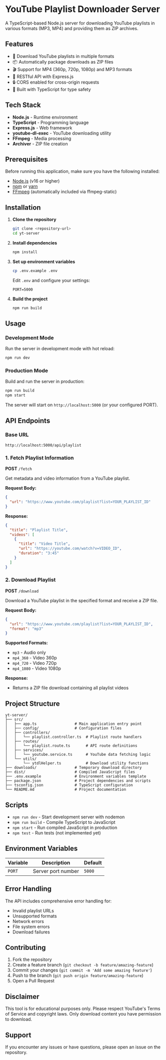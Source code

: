 # YouTube Playlist Downloader Server

A TypeScript-based Node.js server for downloading YouTube playlists in various formats (MP3, MP4) and providing them as ZIP archives.

## Features

- 🎵 Download YouTube playlists in multiple formats
- 📦 Automatically package downloads as ZIP files
- 🎬 Support for MP4 (360p, 720p, 1080p) and MP3 formats
- 🚀 RESTful API with Express.js
- 🔒 CORS enabled for cross-origin requests
- 📱 Built with TypeScript for type safety

## Tech Stack

- **Node.js** - Runtime environment
- **TypeScript** - Programming language
- **Express.js** - Web framework
- **youtube-dl-exec** - YouTube downloading utility
- **FFmpeg** - Media processing
- **Archiver** - ZIP file creation

## Prerequisites

Before running this application, make sure you have the following installed:

- [Node.js](https://nodejs.org/) (v16 or higher)
- [npm](https://www.npmjs.com/) or [yarn](https://yarnpkg.com/)
- [FFmpeg](https://ffmpeg.org/) (automatically included via ffmpeg-static)

## Installation

1. **Clone the repository**
   ```bash
   git clone <repository-url>
   cd yt-server
   ```

2. **Install dependencies**
   ```bash
   npm install
   ```

3. **Set up environment variables**
   ```bash
   cp .env.example .env
   ```
   
   Edit `.env` and configure your settings:
   ```env
   PORT=5000
   ```

4. **Build the project**
   ```bash
   npm run build
   ```

## Usage

### Development Mode

Run the server in development mode with hot reload:

```bash
npm run dev
```

### Production Mode

Build and run the server in production:

```bash
npm run build
npm start
```

The server will start on `http://localhost:5000` (or your configured PORT).

## API Endpoints

### Base URL
```
http://localhost:5000/api/playlist
```

### 1. Fetch Playlist Information

**POST** `/fetch`

Get metadata and video information from a YouTube playlist.

**Request Body:**
```json
{
  "url": "https://www.youtube.com/playlist?list=YOUR_PLAYLIST_ID"
}
```

**Response:**
```json
{
  "title": "Playlist Title",
  "videos": [
    {
      "title": "Video Title",
      "url": "https://youtube.com/watch?v=VIDEO_ID",
      "duration": "3:45"
    }
  ]
}
```

### 2. Download Playlist

**POST** `/download`

Download a YouTube playlist in the specified format and receive a ZIP file.

**Request Body:**
```json
{
  "url": "https://www.youtube.com/playlist?list=YOUR_PLAYLIST_ID",
  "format": "mp3"
}
```

**Supported Formats:**
- `mp3` - Audio only
- `mp4_360` - Video 360p
- `mp4_720` - Video 720p  
- `mp4_1080` - Video 1080p

**Response:**
- Returns a ZIP file download containing all playlist videos

## Project Structure

```
yt-server/
├── src/
│   ├── app.ts                 # Main application entry point
│   ├── config/                # Configuration files
│   ├── controllers/
│   │   └── playlist.controller.ts  # Playlist route handlers
│   ├── routes/
│   │   └── playlist.route.ts       # API route definitions
│   ├── services/
│   │   └── youtube.service.ts      # YouTube data fetching logic
│   └── utils/
│       └── ytdlHelper.ts           # Download utility functions
├── downloads/                 # Temporary download directory
├── dist/                      # Compiled JavaScript files
├── .env.example               # Environment variables template
├── package.json               # Project dependencies and scripts
├── tsconfig.json              # TypeScript configuration
└── README.md                  # Project documentation
```

## Scripts

- `npm run dev` - Start development server with nodemon
- `npm run build` - Compile TypeScript to JavaScript
- `npm start` - Run compiled JavaScript in production
- `npm test` - Run tests (not implemented yet)

## Environment Variables

| Variable | Description | Default |
|----------|-------------|---------|
| `PORT` | Server port number | `5000` |

## Error Handling

The API includes comprehensive error handling for:

- Invalid playlist URLs
- Unsupported formats
- Network errors
- File system errors
- Download failures

## Contributing

1. Fork the repository
2. Create a feature branch (`git checkout -b feature/amazing-feature`)
3. Commit your changes (`git commit -m 'Add some amazing feature'`)
4. Push to the branch (`git push origin feature/amazing-feature`)
5. Open a Pull Request


## Disclaimer

This tool is for educational purposes only. Please respect YouTube's Terms of Service and copyright laws. Only download content you have permission to download.

## Support

If you encounter any issues or have questions, please open an issue on the repository.
